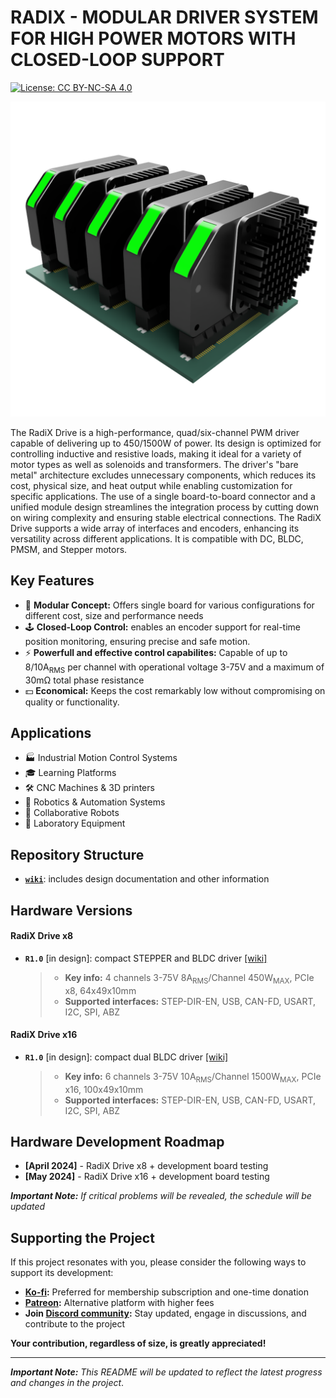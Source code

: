 # RADIX - MODULAR DRIVER SYSTEM FOR HIGH POWER MOTORS WITH CLOSED-LOOP SUPPORT

[![License: CC BY-NC-SA 4.0](https://img.shields.io/badge/License-CC_BY--NC--SA_4.0-lightgrey.svg)](license.md)

![CLN17](./wiki/assets/RadiX-Drive.png)

The RadiX Drive is a high-performance, quad/six-channel PWM driver capable of delivering up to 450/1500W of power. Its design is optimized for controlling inductive and resistive loads, making it ideal for a variety of motor types as well as solenoids and transformers. The driver's "bare metal" architecture excludes unnecessary components, which reduces its cost, physical size, and heat output while enabling customization for specific applications. The use of a single board-to-board connector and a unified module design streamlines the integration process by cutting down on wiring complexity and ensuring stable electrical connections. The RadiX Drive supports a wide array of interfaces and encoders, enhancing its versatility across different applications. It is compatible with DC, BLDC, PMSM, and Stepper motors.

## Key Features

- 🧩 **Modular Concept:** Offers single board for various configurations for different cost, size and performance needs
- 🕹️ **Closed-Loop Control:** enables an encoder support for real-time position monitoring, ensuring precise and safe motion.
- ⚡ **Powerfull and effective control capabilites:** Capable of up to 8/10A<sub>RMS</sub> per channel with operational voltage 3-75V and a maximum of 30mΩ total phase resistance
- 💵 **Economical:** Keeps the cost remarkably low without compromising on quality or functionality.

## Applications

- 🏭 Industrial Motion Control Systems
- 🎓 Learning Platforms
- 🛠️ CNC Machines & 3D printers
- 🤖 Robotics & Automation Systems
- 🤝 Collaborative Robots
- 🔬 Laboratory Equipment

## Repository Structure

- **[`wiki`](wiki)**: includes design documentation and other information

## Hardware Versions

#### RadiX Drive x8

- **`R1.0`** [in design]: compact STEPPER and BLDC driver [[wiki]](./wiki/RadiX-Drive/R1.0/specification.md)

  > - **Key info:** 4 channels 3-75V 8A<sub>RMS</sub>/Channel 450W<sub>MAX</sub>, PCIe x8, 64x49x10mm
  > - **Supported interfaces:** STEP-DIR-EN, USB, CAN-FD, USART, I2C, SPI, ABZ


#### RadiX Drive x16

- **`R1.0`** [in design]: compact dual BLDC driver [[wiki]](./wiki/RadiX-Drive/R1.0/specification.md)

	> - **Key info:** 6 channels 3-75V 10A<sub>RMS</sub>/Channel 1500W<sub>MAX</sub>, PCIe x16, 100x49x10mm
	> - **Supported interfaces:** STEP-DIR-EN, USB, CAN-FD, USART, I2C, SPI, ABZ

## Hardware Development Roadmap

- **[April 2024]** - RadiX Drive x8 + development board testing
- **[May 2024]** - RadiX Drive x16 + development board testing

***Important Note:** If critical problems will be revealed, the schedule will be updated*

## Supporting the Project

If this project resonates with you, please consider the following ways to support its development:

- **[Ko-fi](https://ko-fi.com/creapunk):** Preferred for membership subscription and one-time donation
- **[Patreon](https://patreon.com/creapunk):** Alternative platform with higher fees
- **Join [Discord community](https://discord.gg/V4aJdTja8v):** Stay updated, engage in discussions, and contribute to the project

**Your contribution, regardless of size, is greatly appreciated!** 

---

***Important Note:** This README will be updated to reflect the latest progress and changes in the project*.

